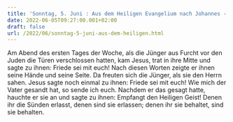 ```yaml
---
title: 'Sonntag, 5. Juni : Aus dem Heiligen Evangelium nach Johannes - Joh 20,19-23.'
date: 2022-06-05T09:27:00.001+02:00
draft: false
url: /2022/06/sonntag-5-juni-aus-dem-heiligen.html
---
```


Am Abend des ersten Tages der Woche, als die Jünger aus Furcht vor den Juden die Türen verschlossen hatten, kam Jesus, trat in ihre Mitte und sagte zu ihnen: Friede sei mit euch! Nach diesen Worten zeigte er ihnen seine Hände und seine Seite. Da freuten sich die Jünger, als sie den Herrn sahen. Jesus sagte noch einmal zu ihnen: Friede sei mit euch! Wie mich der Vater gesandt hat, so sende ich euch. Nachdem er das gesagt hatte, hauchte er sie an und sagte zu ihnen: Empfangt den Heiligen Geist! Denen ihr die Sünden erlasst, denen sind sie erlassen; denen ihr sie behaltet, sind sie behalten.
